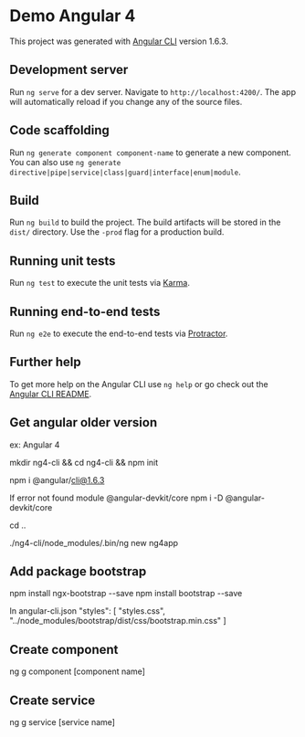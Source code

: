 # Demo Angular 4

This project was generated with [Angular CLI](https://github.com/angular/angular-cli) version 1.6.3.

## Development server

Run `ng serve` for a dev server. Navigate to `http://localhost:4200/`. The app will automatically reload if you change any of the source files.

## Code scaffolding

Run `ng generate component component-name` to generate a new component. You can also use `ng generate directive|pipe|service|class|guard|interface|enum|module`.

## Build

Run `ng build` to build the project. The build artifacts will be stored in the `dist/` directory. Use the `-prod` flag for a production build.

## Running unit tests

Run `ng test` to execute the unit tests via [Karma](https://karma-runner.github.io).

## Running end-to-end tests

Run `ng e2e` to execute the end-to-end tests via [Protractor](http://www.protractortest.org/).

## Further help

To get more help on the Angular CLI use `ng help` or go check out the [Angular CLI README](https://github.com/angular/angular-cli/blob/master/README.md).

## Get angular older version
ex: Angular 4

mkdir ng4-cli && cd ng4-cli && npm init

npm i @angular/cli@1.6.3

If error not found module @angular-devkit/core
npm i -D @angular-devkit/core

cd ..

./ng4-cli/node_modules/.bin/ng new ng4app

## Add package bootstrap
npm install ngx-bootstrap --save 
npm install bootstrap --save

In angular-cli.json
"styles": [
    "styles.css",
    "../node_modules/bootstrap/dist/css/bootstrap.min.css"
]

## Create component
ng g component [component name]

## Create service
ng g service [service name]